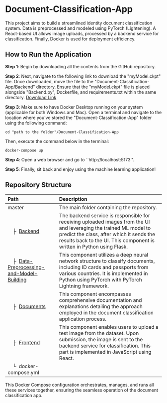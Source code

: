 # Document-Classification-App
This project aims to build a streamlined identity document classification system. Data is preprocessed and modeled using PyTorch (Lightening). A React-based UI allows image uploads, processed by a backend service for classification. Finally, Docker is used for deployment efficiency.
## How to Run the Application
**Step 1**: Begin by downloading all the contents from the GitHub repository.

**Step 2**: Next, navigate to the following link to download the "myModel.ckpt" file. Once downloaded, move the file to the "Document-Classification-App/Backend" directory. Ensure that the "myModel.ckpt" file is placed alongside "Backend.py", Dockerfile, and requirements.txt within the same directory. [Download Link](https://1drv.ms/u/s!AtuVVOX-wCJagpY_no1sQoIlLqvwYw)

**Step 3**: Make sure to have Docker Desktop running on your system (applicable for both Windows and Mac). Open a terminal and navigate to the location where you've stored the "Document-Classification-App" folder using the following command:

```setup
cd "path to the folder"/Document-Classification-App
```
Then, execute the command below in the terminal:

```setup
docker-compose up
```
**Step 4**: Open a web browser and go to ``http://localhost:5173''.

**Step 5**: Finally, sit back and enjoy using the machine learning application!
## Repository Structure

| Path | Description
| :--- | :----------
| master | The main folder containing the repository.
| &ensp;&ensp;&boxvr;&nbsp; [Backend](https://github.com/FarzadShahrivari/Document-Classification-App/tree/main/Backend) | The backend service is responsible for receiving uploaded images from the UI and leveraging the trained ML model to predict the class, after which it sends the results back to the UI. This component is written in Python using Flask.
| &ensp;&ensp;&boxvr;&nbsp; [Data-Preprocessing-and-Model-Building](https://github.com/FarzadShahrivari/Document-Classification-App/tree/main/Data-Preprocessing-and-Model-Building) | This component utilizes a deep neural network structure to classify documents, including ID cards and passports from various countries. It is implemented in Python using PyTorch with PyTorch Lightning framework.
| &ensp;&ensp;&boxvr;&nbsp; [Documents](https://github.com/FarzadShahrivari/Document-Classification-App/tree/main/Documents) | This component encompasses comprehensive documentation and explanations detailing the approach employed in the document classification application process.
| &ensp;&ensp;&boxvr;&nbsp; [Frontend](https://github.com/FarzadShahrivari/Document-Classification-App/tree/main/Frontend) | This component enables users to upload a test image from the dataset. Upon submission, the image is sent to the backend service for classification. This part is implemented in JavaScript using React.
| &ensp;&ensp;&boxur;&nbsp; docker-compose.yml | 
This Docker Compose configuration orchestrates, manages, and runs all these services together, ensuring the seamless operation of the document classification app.
